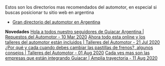 Estos son los directorios mas recomendados del automotor, en especial si buscas posicionar tu sitio web en argentina

* [Gran directorio del automotor en Argentina](http://guiacar.com.ar)

**Novedades**
[Hola a todos nuestro seguidores de Guiacar Argentina | Repuestos del Automotor - 10 Mar 2020](https://guiacar.com.ar/home/post/1/hola-a-todos-nuestro-seguidores-de-guiacar-argentina)
[Ahora todo esta online y los talleres del automotor están incluidos | Talleres del Automotor - 21 Jul 2020](https://guiacar.com.ar/home/post/2/ahora-todo-esta-online-y-los-talleres-del-automotor-est%C3%A1n-incluidos)
[¿Por qué y cada cuando debes cambiar las pastillas de frenos?, algunos consejos | Talleres del Automotor - 01 Aug 2020](https://guiacar.com.ar/home/post/3/por-qu%C3%A9-y-cada-cuando-debes-cambiar-las-pastillas-de-frenos-algunos-consejos)
[Cada ves mas son las empresas que están integrando Guiacar | Amplia trayectoria - 11 Aug 2020](https://guiacar.com.ar/home/post/4/cada-ves-mas-son-las-empresas-que-est%C3%A1n-integrando-guiacar)
